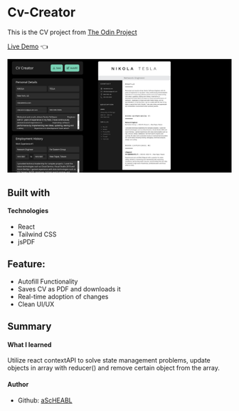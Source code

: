 # Cv-Creator

This is the CV project from [The Odin Project](https://www.theodinproject.com/lessons/node-path-javascript-cv-application) <br>

[Live Demo](https://ascheabl.github.io/cv-project/) 👈 <br>

![Screenshot of the live demo](./src/images/Screenshot_20230328_145930.png)

## Built with <br>

#### Technologies <br>

- React <br>
- Tailwind CSS <br>
- jsPDF <br>

## Feature: 
- Autofill Functionality <br>
- Saves CV as PDF and downloads it <br>
- Real-time adoption of changes <br>
- Clean UI/UX <br>


## Summary <br>

#### What I learned <br>

Utilize react contextAPI to solve state management problems, update objects in array with reducer() and remove certain object from the array.

#### Author <br>

- Github: [aScHEABL](https://github.com/aScHEABL)
